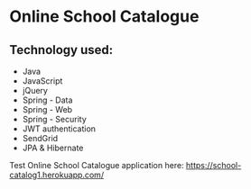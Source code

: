 # Online School Catalogue

## Technology used:

- Java
- JavaScript
- jQuery
- Spring - Data
- Spring - Web
- Spring - Security
- JWT authentication
- SendGrid
- JPA & Hibernate


Test Online School Catalogue application here: https://school-catalog1.herokuapp.com/
